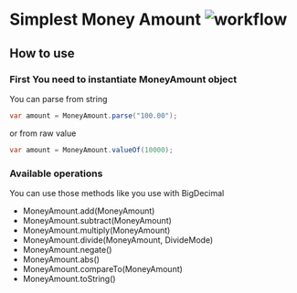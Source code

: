 # Simplest Money Amount ![workflow](https://github.com/hurelhuyag/money/actions/workflows/ci.yaml/badge.svg)

## How to use

### First You need to instantiate MoneyAmount object
You can parse from string
```java
var amount = MoneyAmount.parse("100.00");
```
or from raw value
```java
var amount = MoneyAmount.valueOf(10000);
```

### Available operations

You can use those methods like you use with BigDecimal

- MoneyAmount.add(MoneyAmount)
- MoneyAmount.subtract(MoneyAmount)
- MoneyAmount.multiply(MoneyAmount)
- MoneyAmount.divide(MoneyAmount, DivideMode)
- MoneyAmount.negate()
- MoneyAmount.abs()
- MoneyAmount.compareTo(MoneyAmount)
- MoneyAmount.toString()
